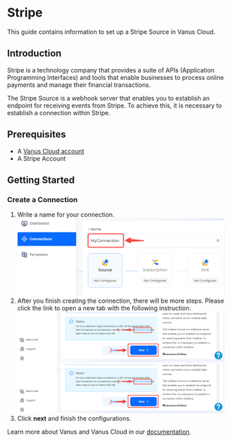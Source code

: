 # Stripe

This guide contains information to set up a Stripe Source in Vanus Cloud.

## Introduction

Stripe is a technology company that provides a suite of APIs (Application Programming Interfaces) and tools that enable businesses to process online payments and manage their financial transactions.

The Stripe Source is a webhook server that enables you to establish an endpoint for receiving events from Stripe. To achieve this, it is necessary to establish a connection within Stripe.

## Prerequisites

- A [Vanus Cloud account](https://cloud.vanus.ai)
- A Stripe Account

## Getting Started

### Create a Connection

1. Write a name for your connection.
   ![img.png](images/connection.png)
2. After you finish creating the connection, there will be more steps. Please click the link to open a new tab with the following instruction.   ![img.png](images/webhook_setup.png)
   ![img.png](images/webhook_setup.png)
3. Click **next** and finish the configurations.

Learn more about Vanus and Vanus Cloud in our [documentation](https://docs.vanus.ai).
